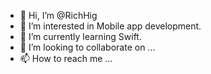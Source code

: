 - 👋 Hi, I’m @RichHig
- 👀 I’m interested in Mobile app development.
- 🌱 I’m currently learning Swift.
- 💞️ I’m looking to collaborate on ...
- 📫 How to reach me ...

<!---
RichHig/RichHig is a ✨ special ✨ repository because its `README.md` (this file) appears on your GitHub profile.
You can click the Preview link to take a look at your changes.
--->
